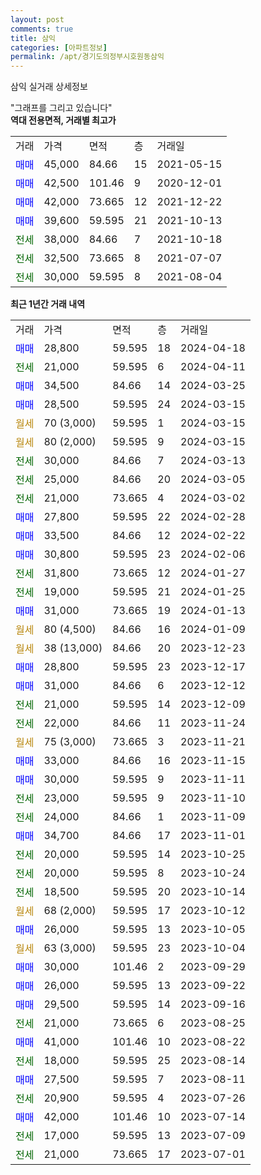 ```yaml
---
layout: post
comments: true
title: 삼익
categories: [아파트정보]
permalink: /apt/경기도의정부시호원동삼익
---
```


삼익 실거래 상세정보

<script type="text/javascript">
  google.charts.load('current', {'packages':['line', 'corechart']});
  google.charts.setOnLoadCallback(drawChart);

  function drawChart() {
    var data = new google.visualization.DataTable();
    data.addColumn('date', '거래일');
    data.addColumn('number', "매매");
    data.addColumn('number', "전세");
    data.addColumn('number', "전매");

    data.addRows([[new Date(Date.parse("2024-04-18")), 28800, null, null], [new Date(Date.parse("2024-04-11")), null, 21000, null], [new Date(Date.parse("2024-03-25")), 34500, null, null], [new Date(Date.parse("2024-03-15")), 28500, null, null], [new Date(Date.parse("2024-03-15")), null, null, null], [new Date(Date.parse("2024-03-15")), null, null, null], [new Date(Date.parse("2024-03-13")), null, 30000, null], [new Date(Date.parse("2024-03-05")), null, 25000, null], [new Date(Date.parse("2024-03-02")), null, 21000, null], [new Date(Date.parse("2024-02-28")), 27800, null, null], [new Date(Date.parse("2024-02-22")), 33500, null, null], [new Date(Date.parse("2024-02-06")), 30800, null, null], [new Date(Date.parse("2024-01-27")), null, 31800, null], [new Date(Date.parse("2024-01-25")), null, 19000, null], [new Date(Date.parse("2024-01-13")), 31000, null, null], [new Date(Date.parse("2024-01-09")), null, null, null], [new Date(Date.parse("2023-12-23")), null, null, null], [new Date(Date.parse("2023-12-17")), 28800, null, null], [new Date(Date.parse("2023-12-12")), 31000, null, null], [new Date(Date.parse("2023-12-09")), null, 21000, null], [new Date(Date.parse("2023-11-24")), null, 22000, null], [new Date(Date.parse("2023-11-21")), null, null, null], [new Date(Date.parse("2023-11-15")), 33000, null, null], [new Date(Date.parse("2023-11-11")), 30000, null, null], [new Date(Date.parse("2023-11-10")), null, 23000, null], [new Date(Date.parse("2023-11-09")), null, 24000, null], [new Date(Date.parse("2023-11-01")), 34700, null, null], [new Date(Date.parse("2023-10-25")), null, 20000, null], [new Date(Date.parse("2023-10-24")), null, 20000, null], [new Date(Date.parse("2023-10-14")), null, 18500, null], [new Date(Date.parse("2023-10-12")), null, null, null], [new Date(Date.parse("2023-10-05")), 26000, null, null], [new Date(Date.parse("2023-10-04")), null, null, null], [new Date(Date.parse("2023-09-29")), 30000, null, null], [new Date(Date.parse("2023-09-22")), 26000, null, null], [new Date(Date.parse("2023-09-16")), 29500, null, null], [new Date(Date.parse("2023-08-25")), null, 21000, null], [new Date(Date.parse("2023-08-22")), 41000, null, null], [new Date(Date.parse("2023-08-14")), null, 18000, null], [new Date(Date.parse("2023-08-11")), 27500, null, null], [new Date(Date.parse("2023-07-26")), null, 20900, null], [new Date(Date.parse("2023-07-14")), 42000, null, null], [new Date(Date.parse("2023-07-09")), null, 17000, null], [new Date(Date.parse("2023-07-01")), null, 21000, null]]);

    var options = {
      hAxis: {
        format: 'yyyy/MM/dd'
      },    
      lineWidth: 0,
      pointsVisible: true,    
      title: '최근 1년간 유형별 실거래가 분포',
      legend: { position: 'bottom' }
    };

    var formatter = new google.visualization.NumberFormat({pattern:'###,###'} );
    formatter.format(data, 1);
    formatter.format(data, 2);
    
    setTimeout(function() {
        var chart = new google.visualization.LineChart(document.getElementById('columnchart_material'));
        chart.draw(data, (options));
        document.getElementById('loading').style.display = 'none';
    }, 200);
  }
</script>


<div id="loading" style="z-index:20; display: block; margin-left: 0px">"그래프를 그리고 있습니다"</div>
<div id="columnchart_material" style="width: 95%; margin-left: 0px; display: block"></div>
<!-- contents start -->
<b>역대 전용면적, 거래별 최고가</b>
<table class="sortable">
    <tr>
      <td>거래</td>
      <td>가격</td>
      <td>면적</td>
      <td>층</td>
      <td>거래일</td>
    </tr>
        <tr>
          <td><a style="color: blue">매매</a></td>
          <td>45,000</td>
          <td>84.66</td>
          <td>15</td>
          <td>2021-05-15</td>
        </tr>            <tr>
          <td><a style="color: blue">매매</a></td>
          <td>42,500</td>
          <td>101.46</td>
          <td>9</td>
          <td>2020-12-01</td>
        </tr>            <tr>
          <td><a style="color: blue">매매</a></td>
          <td>42,000</td>
          <td>73.665</td>
          <td>12</td>
          <td>2021-12-22</td>
        </tr>            <tr>
          <td><a style="color: blue">매매</a></td>
          <td>39,600</td>
          <td>59.595</td>
          <td>21</td>
          <td>2021-10-13</td>
        </tr>        
        <tr>
              <td><a style="color: darkgreen">전세</a></td>
              <td>38,000</td>
              <td>84.66</td>
              <td>7</td>
              <td>2021-10-18</td>
            </tr>            <tr>
              <td><a style="color: darkgreen">전세</a></td>
              <td>32,500</td>
              <td>73.665</td>
              <td>8</td>
              <td>2021-07-07</td>
            </tr>            <tr>
              <td><a style="color: darkgreen">전세</a></td>
              <td>30,000</td>
              <td>59.595</td>
              <td>8</td>
              <td>2021-08-04</td>
            </tr>        
    
</table>

<b>최근 1년간 거래 내역</b>

<table class="sortable">
    <tr>
      <td>거래</td>
      <td>가격</td>
      <td>면적</td>
      <td>층</td>
      <td>거래일</td>
    </tr>
    <tr>
      <td><a style="color: blue">매매</a></td>
      <td>28,800</td>
      <td>59.595</td>
      <td>18</td>
      <td>2024-04-18</td>
    </tr>          <tr>
      <td><a style="color: darkgreen">전세</a></td>
      <td>21,000</td>
      <td>59.595</td>
      <td>6</td>
      <td>2024-04-11</td>
    </tr>          <tr>
      <td><a style="color: blue">매매</a></td>
      <td>34,500</td>
      <td>84.66</td>
      <td>14</td>
      <td>2024-03-25</td>
    </tr>          <tr>
      <td><a style="color: blue">매매</a></td>
      <td>28,500</td>
      <td>59.595</td>
      <td>24</td>
      <td>2024-03-15</td>
    </tr>          <tr>
      <td><a style="color: darkgoldenrod">월세</a></td>
      <td>70 (3,000)</td>
      <td>59.595</td>
      <td>1</td>
      <td>2024-03-15</td>
    </tr>          <tr>
      <td><a style="color: darkgoldenrod">월세</a></td>
      <td>80 (2,000)</td>
      <td>59.595</td>
      <td>9</td>
      <td>2024-03-15</td>
    </tr>          <tr>
      <td><a style="color: darkgreen">전세</a></td>
      <td>30,000</td>
      <td>84.66</td>
      <td>7</td>
      <td>2024-03-13</td>
    </tr>          <tr>
      <td><a style="color: darkgreen">전세</a></td>
      <td>25,000</td>
      <td>84.66</td>
      <td>20</td>
      <td>2024-03-05</td>
    </tr>          <tr>
      <td><a style="color: darkgreen">전세</a></td>
      <td>21,000</td>
      <td>73.665</td>
      <td>4</td>
      <td>2024-03-02</td>
    </tr>          <tr>
      <td><a style="color: blue">매매</a></td>
      <td>27,800</td>
      <td>59.595</td>
      <td>22</td>
      <td>2024-02-28</td>
    </tr>          <tr>
      <td><a style="color: blue">매매</a></td>
      <td>33,500</td>
      <td>84.66</td>
      <td>12</td>
      <td>2024-02-22</td>
    </tr>          <tr>
      <td><a style="color: blue">매매</a></td>
      <td>30,800</td>
      <td>59.595</td>
      <td>23</td>
      <td>2024-02-06</td>
    </tr>          <tr>
      <td><a style="color: darkgreen">전세</a></td>
      <td>31,800</td>
      <td>73.665</td>
      <td>12</td>
      <td>2024-01-27</td>
    </tr>          <tr>
      <td><a style="color: darkgreen">전세</a></td>
      <td>19,000</td>
      <td>59.595</td>
      <td>21</td>
      <td>2024-01-25</td>
    </tr>          <tr>
      <td><a style="color: blue">매매</a></td>
      <td>31,000</td>
      <td>73.665</td>
      <td>19</td>
      <td>2024-01-13</td>
    </tr>          <tr>
      <td><a style="color: darkgoldenrod">월세</a></td>
      <td>80 (4,500)</td>
      <td>84.66</td>
      <td>16</td>
      <td>2024-01-09</td>
    </tr>          <tr>
      <td><a style="color: darkgoldenrod">월세</a></td>
      <td>38 (13,000)</td>
      <td>84.66</td>
      <td>20</td>
      <td>2023-12-23</td>
    </tr>          <tr>
      <td><a style="color: blue">매매</a></td>
      <td>28,800</td>
      <td>59.595</td>
      <td>23</td>
      <td>2023-12-17</td>
    </tr>          <tr>
      <td><a style="color: blue">매매</a></td>
      <td>31,000</td>
      <td>84.66</td>
      <td>6</td>
      <td>2023-12-12</td>
    </tr>          <tr>
      <td><a style="color: darkgreen">전세</a></td>
      <td>21,000</td>
      <td>59.595</td>
      <td>14</td>
      <td>2023-12-09</td>
    </tr>          <tr>
      <td><a style="color: darkgreen">전세</a></td>
      <td>22,000</td>
      <td>84.66</td>
      <td>11</td>
      <td>2023-11-24</td>
    </tr>          <tr>
      <td><a style="color: darkgoldenrod">월세</a></td>
      <td>75 (3,000)</td>
      <td>73.665</td>
      <td>3</td>
      <td>2023-11-21</td>
    </tr>          <tr>
      <td><a style="color: blue">매매</a></td>
      <td>33,000</td>
      <td>84.66</td>
      <td>16</td>
      <td>2023-11-15</td>
    </tr>          <tr>
      <td><a style="color: blue">매매</a></td>
      <td>30,000</td>
      <td>59.595</td>
      <td>9</td>
      <td>2023-11-11</td>
    </tr>          <tr>
      <td><a style="color: darkgreen">전세</a></td>
      <td>23,000</td>
      <td>59.595</td>
      <td>9</td>
      <td>2023-11-10</td>
    </tr>          <tr>
      <td><a style="color: darkgreen">전세</a></td>
      <td>24,000</td>
      <td>84.66</td>
      <td>1</td>
      <td>2023-11-09</td>
    </tr>          <tr>
      <td><a style="color: blue">매매</a></td>
      <td>34,700</td>
      <td>84.66</td>
      <td>17</td>
      <td>2023-11-01</td>
    </tr>          <tr>
      <td><a style="color: darkgreen">전세</a></td>
      <td>20,000</td>
      <td>59.595</td>
      <td>14</td>
      <td>2023-10-25</td>
    </tr>          <tr>
      <td><a style="color: darkgreen">전세</a></td>
      <td>20,000</td>
      <td>59.595</td>
      <td>8</td>
      <td>2023-10-24</td>
    </tr>          <tr>
      <td><a style="color: darkgreen">전세</a></td>
      <td>18,500</td>
      <td>59.595</td>
      <td>20</td>
      <td>2023-10-14</td>
    </tr>          <tr>
      <td><a style="color: darkgoldenrod">월세</a></td>
      <td>68 (2,000)</td>
      <td>59.595</td>
      <td>17</td>
      <td>2023-10-12</td>
    </tr>          <tr>
      <td><a style="color: blue">매매</a></td>
      <td>26,000</td>
      <td>59.595</td>
      <td>13</td>
      <td>2023-10-05</td>
    </tr>          <tr>
      <td><a style="color: darkgoldenrod">월세</a></td>
      <td>63 (3,000)</td>
      <td>59.595</td>
      <td>23</td>
      <td>2023-10-04</td>
    </tr>          <tr>
      <td><a style="color: blue">매매</a></td>
      <td>30,000</td>
      <td>101.46</td>
      <td>2</td>
      <td>2023-09-29</td>
    </tr>          <tr>
      <td><a style="color: blue">매매</a></td>
      <td>26,000</td>
      <td>59.595</td>
      <td>13</td>
      <td>2023-09-22</td>
    </tr>          <tr>
      <td><a style="color: blue">매매</a></td>
      <td>29,500</td>
      <td>59.595</td>
      <td>14</td>
      <td>2023-09-16</td>
    </tr>          <tr>
      <td><a style="color: darkgreen">전세</a></td>
      <td>21,000</td>
      <td>73.665</td>
      <td>6</td>
      <td>2023-08-25</td>
    </tr>          <tr>
      <td><a style="color: blue">매매</a></td>
      <td>41,000</td>
      <td>101.46</td>
      <td>10</td>
      <td>2023-08-22</td>
    </tr>          <tr>
      <td><a style="color: darkgreen">전세</a></td>
      <td>18,000</td>
      <td>59.595</td>
      <td>25</td>
      <td>2023-08-14</td>
    </tr>          <tr>
      <td><a style="color: blue">매매</a></td>
      <td>27,500</td>
      <td>59.595</td>
      <td>7</td>
      <td>2023-08-11</td>
    </tr>          <tr>
      <td><a style="color: darkgreen">전세</a></td>
      <td>20,900</td>
      <td>59.595</td>
      <td>4</td>
      <td>2023-07-26</td>
    </tr>          <tr>
      <td><a style="color: blue">매매</a></td>
      <td>42,000</td>
      <td>101.46</td>
      <td>10</td>
      <td>2023-07-14</td>
    </tr>          <tr>
      <td><a style="color: darkgreen">전세</a></td>
      <td>17,000</td>
      <td>59.595</td>
      <td>13</td>
      <td>2023-07-09</td>
    </tr>          <tr>
      <td><a style="color: darkgreen">전세</a></td>
      <td>21,000</td>
      <td>73.665</td>
      <td>17</td>
      <td>2023-07-01</td>
    </tr>      </table>
<!-- contents end -->    

